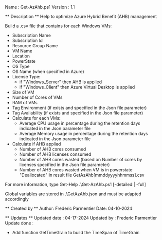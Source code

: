 Name    : Get-AzAhb.ps1
Version : 1.1

** Description **
Help to optimize Azure Hybrid Benefit (AHB) management

Build a .csv file that contains for each Windows VMs:
  - Subscription Name
  - Subscription Id
  - Resource Group Name
  - VM Name
  - Location
  - PowerState
  - OS Type
  - OS Name (when specified in Azure)
  - License Type: 
    - if "Windows_Server" then AHB is applied
    - if "Windows_Client" then Azure Virtual Desktop is applied
  - Size of VM
  - Number of Cores of VMs
  - RAM of VMs
  - Tag Environment (if exists and specified in the Json file parameter)
  - Tag Availability (if exists and specified in the Json file parameter)
  - Calculate for each VMs:
    - Average CPU usage in percentage during the retention days indicated in the Json parameter file
    - Average Memory usage in percentage during the retention days indicated in the Json parameter file
  - Calculate if AHB applied
    - Number of AHB cores consumed
    - Number of AHB licenses consumed
    - Number of AHB cores wasted (based on Number of cores by licenses specified in the Json file parameter)
    - Number of AHB cores wasted when VM is in powerstate "Deallocated"
in result file GetAzAhb[mmddyyyyhhmmss].csv
  
For more information, type Get-Help .\Get-AzAhb.ps1 [-detailed | -full]

Global variables are stored in .\GetAzAhb.json and must be adapted accordingly

** Created by **
Author: Frederic Parmentier
Date: 04-10-2024

** Updates **
Updated date  : 04-17-2024
Updated by    : Frederic Parmentier
Update done   :
 - Add function GetTimeGrain to build the TimeSpan of TimeGrain
